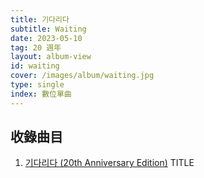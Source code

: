 ```yaml
---
title: 기다리다
subtitle: Waiting
date: 2023-05-10
tag: 20 週年
layout: album-view
id: waiting
cover: /images/album/waiting.jpg
type: single
index: 數位單曲
---
```


## 收錄曲目

1. [기다리다 (20th Anniversary Edition)](/waiting/waiting) <span class="badge">TITLE</span>

